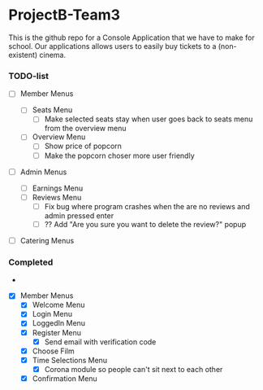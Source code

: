# ProjectB-Team3

This is the github repo for a Console Application that we have to make for school. Our applications allows users
to easily buy tickets to a (non-existent) cinema. 

### TODO-list
- [ ] Member Menus  
  - [ ] Seats Menu
    - [ ] Make selected seats stay when user goes back to seats menu from the overview menu
  - [ ] Overview Menu
    - [ ] Show price of popcorn
	- [ ] Make the popcorn choser more user friendly
- [ ] Admin Menus  
  - [ ] Earnings Menu
  - [ ] Reviews Menu
    - [ ] Fix bug where program crashes when the are no reviews and admin pressed enter
    - [ ] ?? Add "Are you sure you want to delete the review?" popup
- [ ] Catering Menus  
  

### Completed
-

- [x] Member Menus  
  - [x] Welcome Menu
  - [x] Login Menu
  - [x] LoggedIn Menu
  - [x] Register Menu
     - [x] Send email with verification code
  - [x] Choose Film
  - [x] Time Selections Menu
    - [x] Corona module so people can't sit next to each other
  - [x] Confirmation Menu
